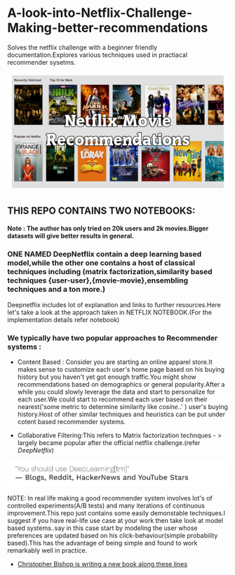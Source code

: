 # A-look-into-Netflix-Challenge-Making-better-recommendations
Solves the netflix challenge with a beginner friendly documentation.Explores various techniques used in practiacal recommender sysetms.


![netflix](https://github.com/vin136/A-look-into-Netflix-Challenge-Making-better-recommendations/blob/master/netflix.png)
## THIS REPO CONTAINS  TWO NOTEBOOKS:


####  Note : The author has only tried on 20k users and 2k movies.Bigger datasets will give better results in general.

### ONE NAMED DeepNetflix contain a deep learning based model,while the other one contains a host of classical techniques including (matrix factorization,similarity based techniques {user-user},{movie-movie},ensembling techniques and a ton more.)


Deepnetflix includes lot of explanation and links to further resources.Here let's take a look at the approach taken in NETFLIX NOTEBOOK.(For the implementation details refer notebook)

### We typically have two popular approaches to Recommender systems :


* Content Based : Consider you are starting an online apparel store.It makes sense to customize each user's home page based on his buying history but you haven't yet got enough traffic.You might show recommendations based on demographics or general popularity.After a while you could slowly leverage the data and start to personalize for each user.We could start to recommend each user based on their nearest('some metric to determine similarity like *cosine*..' ) user's buying history.Host of other similar techniques and heuristics can be put under cotent based recommender systems.


* Collaborative Filtering:This refers to Matrix factorization technques  - > largely became popular after the official netflix challenge.(refer *DeepNetflix*)



![whyntDL](https://github.com/vin136/A-look-into-Netflix-Challenge-Making-better-recommendations/blob/master/whyntDL.png)


NOTE:
In real life making a good recommender system involves lot's of controlled experiments(A/B tests) and many iterations of continuous improvement.This repo just contains some easily demonstable techniques.I suggest if you have real-life use case at your work then take look at model based systems..say in this case  start by modeling the user whose preferences are updated based on his click-behaviour(simple probability based).This has the advantage of being simple and found to work remarkably well in practice.

* [Christopher Bishop is writing a new book along these lines](http://mbmlbook.com/)




